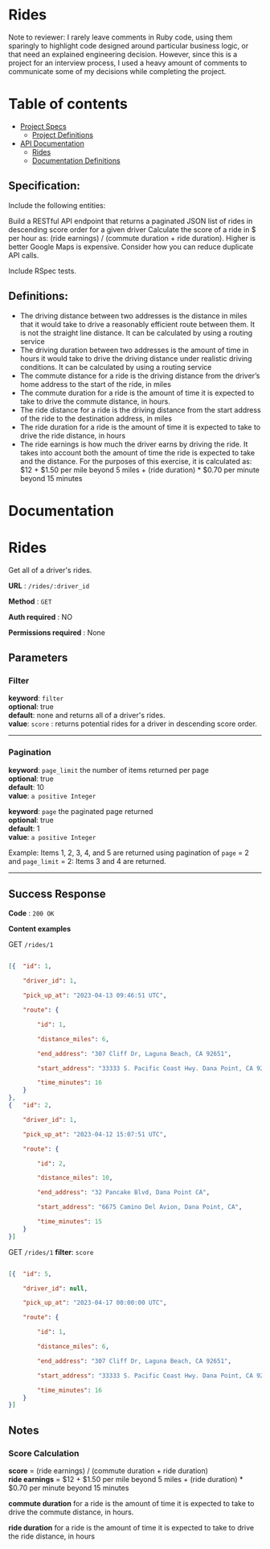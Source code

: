 # Rides
Note to reviewer: 
I rarely leave comments in Ruby code, using them sparingly to highlight code designed around particular business logic, or that need an explained engineering decision. However, since this is a project for an interview process, I used a heavy amount of comments to communicate some of my decisions while completing the project.   

Table of contents
=================

<!--ts-->
   * [Project Specs](#specification)
      * [Project Definitions](#definitions)
   * [API Documentation](#documentation)
     * [Rides](#rides)
     * [Documentation Definitions](#definitions)
<!--te-->

## Specification:

Include the following entities: </br>

Build a RESTful API endpoint that returns a paginated JSON list of rides in descending score order for a given driver
Calculate the score of a ride in $ per hour as: (ride earnings) / (commute duration + ride duration). Higher is better
Google Maps is expensive. Consider how you can reduce duplicate API calls. </br>

Include RSpec tests.

## Definitions:

* The driving distance between two addresses is the distance in miles that it would take to drive a reasonably efficient route between them. It is not the straight line distance. It can be calculated by using a routing service
* The driving duration between two addresses is the amount of time in hours it would take to drive the driving distance under realistic driving conditions. It can be calculated by using a routing service
* The commute distance for a ride is the driving distance from the driver’s home address to the start of the ride, in miles
* The commute duration for a ride is the amount of time it is expected to take to drive the commute distance, in hours.
* The ride distance for a ride is the driving distance from the start address of the ride to the destination address, in miles
* The ride duration for a ride is the amount of time it is expected to take to drive the ride distance, in hours
* The ride earnings is how much the driver earns by driving the ride. It takes into account both the amount of time the ride is expected to take and the distance. For the purposes of this exercise, it is calculated as: $12 + $1.50 per mile beyond 5 miles + (ride duration) * $0.70 per minute beyond 15 minutes

# Documentation
#  Rides

Get all of a driver's rides.

**URL** : `/rides/:driver_id`

**Method** : `GET`

**Auth required** : NO

**Permissions required** : None

## Parameters
### Filter
**keyword**: `filter` <br />
**optional**: true <br />
**default**: none and returns all of a driver's rides.  <br />
**value**: `score` 	: returns potential rides for a driver in descending score order. <br />

---
### Pagination
**keyword**: `page_limit` the number of items returned per page <br />
**optional**: true <br />
**default**: 10 <br />
**value**: `a positive Integer` 	  <br />

**keyword**: `page` the paginated page returned <br />
**optional**: true   <br />
**default**: 1 <br />
**value**: `a positive Integer` <br />

Example: 
Items 1, 2, 3, 4, and 5 are returned using pagination of `page` = 2 and `page_limit` = 2:
Items 3 and 4 are returned.

---


##  Success Response

**Code** : `200 OK`

**Content examples**

GET `/rides/1`

```json

[{  "id": 1,

	"driver_id": 1,

	"pick_up_at": "2023-04-13 09:46:51 UTC",

	"route": {

		"id": 1,

		"distance_miles": 6,

		"end_address": "307 Cliff Dr, Laguna Beach, CA 92651",

		"start_address": "33333 S. Pacific Coast Hwy. Dana Point, CA 92629",

		"time_minutes": 16
	}
},
{	"id": 2,

	"driver_id": 1,

	"pick_up_at": "2023-04-12 15:07:51 UTC",

	"route": {

		"id": 2,

		"distance_miles": 10,

		"end_address": "32 Pancake Blvd, Dana Point CA",

		"start_address": "6675 Camino Del Avion, Dana Point, CA",

		"time_minutes": 15
	}
}]

```
GET `/rides/1`
**filter**: `score`

```json

[{	"id": 5,

	"driver_id": null,

	"pick_up_at": "2023-04-17 00:00:00 UTC",

	"route": {

		"id": 1,

		"distance_miles": 6,

		"end_address": "307 Cliff Dr, Laguna Beach, CA 92651",

		"start_address": "33333 S. Pacific Coast Hwy. Dana Point, CA 92629",

		"time_minutes": 16
	}
}]

```

##  Notes

### Score Calculation
**score** = (ride earnings) / (commute duration + ride duration)<br />
**ride earnings** = $12 + $1.50 per mile beyond 5 miles + (ride duration) * $0.70 per minute beyond 15 minutes<br />

**commute duration** for a ride is the amount of time it is expected to take to drive the commute distance, in hours.<br />
  
**ride duration** for a ride is the amount of time it is expected to take to drive the ride distance, in hours<br />
    

